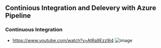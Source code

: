 ## Continious Integration and Delevery with Azure Pipeline
### Continuous Integration 
- https://www.youtube.com/watch?v=AtRa9Ezz9j4
![image](https://user-images.githubusercontent.com/11143215/160712770-f0eed53c-b629-4ae7-b161-a3ab50806d67.png)


